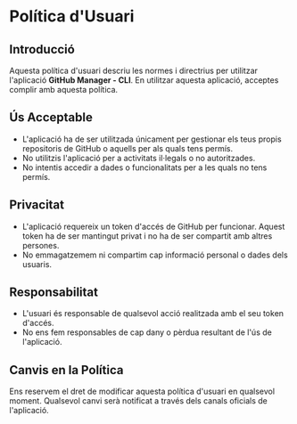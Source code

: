# Política d'Usuari

## Introducció

Aquesta política d'usuari descriu les normes i directrius per utilitzar l'aplicació **GitHub Manager - CLI**. En utilitzar aquesta aplicació, acceptes complir amb aquesta política.

## Ús Acceptable

- L'aplicació ha de ser utilitzada únicament per gestionar els teus propis repositoris de GitHub o aquells per als quals tens permís.
- No utilitzis l'aplicació per a activitats il·legals o no autoritzades.
- No intentis accedir a dades o funcionalitats per a les quals no tens permís.

## Privacitat

- L'aplicació requereix un token d'accés de GitHub per funcionar. Aquest token ha de ser mantingut privat i no ha de ser compartit amb altres persones.
- No emmagatzemem ni compartim cap informació personal o dades dels usuaris.

## Responsabilitat

- L'usuari és responsable de qualsevol acció realitzada amb el seu token d'accés.
- No ens fem responsables de cap dany o pèrdua resultant de l'ús de l'aplicació.

## Canvis en la Política

Ens reservem el dret de modificar aquesta política d'usuari en qualsevol moment. Qualsevol canvi serà notificat a través dels canals oficials de l'aplicació.
